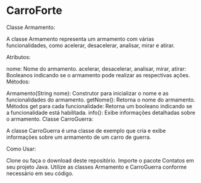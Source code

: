 # CarroForte
Classe Armamento:

A classe Armamento representa um armamento com várias funcionalidades, como acelerar, desacelerar, analisar, mirar e atirar.

Atributos:

nome: Nome do armamento.
acelerar, desacelerar, analisar, mirar, atirar: Booleanos indicando se o armamento pode realizar as respectivas ações.
Métodos:

Armamento(String nome): Construtor para inicializar o nome e as funcionalidades do armamento.
getNome(): Retorna o nome do armamento.
Métodos get para cada funcionalidade: Retorna um booleano indicando se a funcionalidade está habilitada.
info(): Exibe informações detalhadas sobre o armamento.
Classe CarroGuerra:

A classe CarroGuerra é uma classe de exemplo que cria e exibe informações sobre um armamento de um carro de guerra.

Como Usar:

Clone ou faça o download deste repositório.
Importe o pacote Contatos em seu projeto Java.
Utilize as classes Armamento e CarroGuerra conforme necessário em seu código.